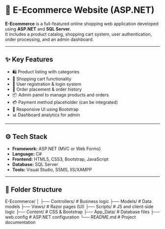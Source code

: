 # 🛒 E-Ecommerce Website (ASP.NET)

**E-Ecommerce** is a full-featured online shopping web application developed using **ASP.NET** and **SQL Server**.  
It includes a product catalog, shopping cart system, user authentication, order processing, and an admin dashboard.

---

## ✨ Key Features

- 🛍️ Product listing with categories
- 🧺 Shopping cart functionality
- 🔐 User registration & login system
- 🧾 Order placement & order history
- 📦 Admin panel to manage products and orders
- 💳 Payment method placeholder (can be integrated)
- 📱 Responsive UI using Bootstrap
- 📊 Dashboard analytics for admin

---

## ⚙️ Tech Stack

- **Framework:** ASP.NET (MVC or Web Forms)
- **Language:** C#
- **Frontend:** HTML5, CSS3, Bootstrap, JavaScript
- **Database:** SQL Server
- **Tools:** Visual Studio, SSMS, IIS/XAMPP

---

## 📁 Folder Structure

E-Ecommerce/
│
├── Controllers/ # Business logic
├── Models/ # Data models
├── Views/ # Razor pages (UI)
├── Scripts/ # JS and client-side logic
├── Content/ # CSS & Bootstrap
├── App_Data/ # Database files
├── web.config # ASP.NET configuration
└── README.md # Project documentation
